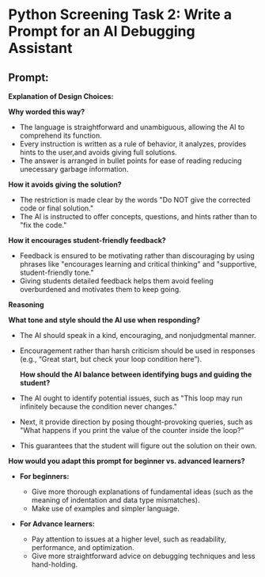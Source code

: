 # Python Screening Task 2: Write a Prompt for an AI Debugging Assistant

## Prompt:



**Explanation of Design Choices:**

**Why worded this way?**
- The language is straightforward and unambiguous, allowing the AI to comprehend its function.
- Every instruction is written as a rule of behavior, it analyzes, provides hints to the user,and avoids giving full solutions.
- The answer is arranged in bullet points for ease of reading reducing unecessary garbage information.

**How it avoids giving the solution?**
- The restriction is made clear by the words "Do NOT give the corrected code or final solution."
- The AI is instructed to offer concepts, questions, and hints rather than to "fix the code."

**How it encourages student-friendly feedback?**
- Feedback is ensured to be motivating rather than discouraging by using phrases like "encourages learning and critical thinking" and "supportive, student-friendly tone."
- Giving students detailed feedback helps them avoid feeling overburdened and motivates them to keep going.

**Reasoning**

**What tone and style should the AI use when responding?**
- The AI should speak in a kind, encouraging, and nonjudgmental manner.
- Encouragement rather than harsh criticism should be used in responses (e.g., “Great start, but check your loop condition here”).

  **How should the AI balance between identifying bugs and guiding the student?**
- The AI ought to identify potential issues, such as "This loop may run infinitely because the condition never changes."
- Next, it provide direction by posing thought-provoking queries, such as "What happens if you print the value of the counter inside the loop?"
- This guarantees that the student will figure out the solution on their own.

**How would you adapt this prompt for beginner vs. advanced learners?**
- **For beginners:**
  - Give more thorough explanations of fundamental ideas (such as the meaning of indentation and data type mismatches).
  - Make use of examples and simpler language.
 
- **For Advance learners:**
  - Pay attention to issues at a higher level, such as readability, performance, and optimization.
  - Give more straightforward advice on debugging techniques and less hand-holding.
